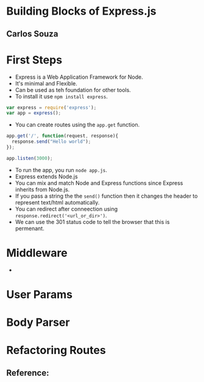 # Building Blocks of Express.js
## Carlos Souza

# First Steps
- Express is a Web Application Framework for Node.
- It's minimal and Flexible.
- Can be used as teh foundation for other tools.
- To install it use `npm install express`.
```js
var express = require('express');
var app = express();
```
- You can create routes using the `app.get` function.
```js
app.get('/', function(request, response){
  response.send("Hello world");
});

app.listen(3000);
```
- To run the app, you run `node app.js`.
- Express extends Node.js
- You can mix and match Node and Express functions since Express inherits from Node.js.
- If you pass a string the the `send()` function then it changes the header to represent text/html automatically.
- You can redirect after conneection using `response.redirect('<url_or_dir>')`.
- We can use the 301 status code to tell the browser that this is permenant.

# Middleware
- 


# User Params

# Body Parser

# Refactoring Routes

## Reference:
